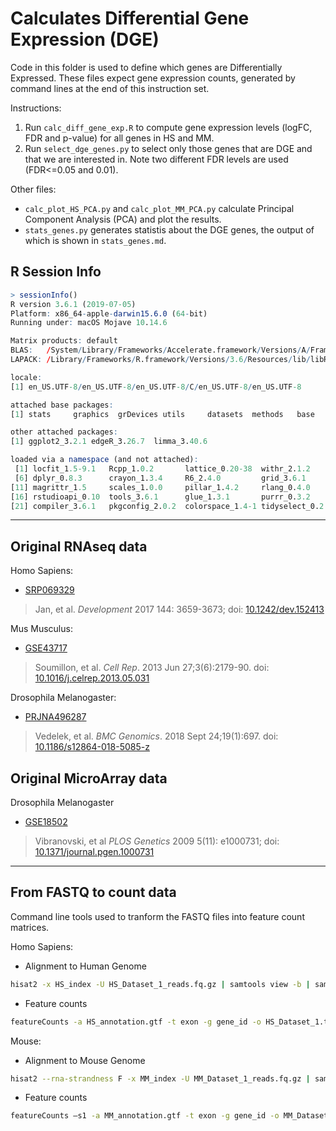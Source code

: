 # Calculates Differential Gene Expression (DGE)

Code in this folder is used to define which genes are Differentially Expressed.
These files expect gene expression counts, generated by command lines at the end of this instruction set.


Instructions:
1. Run `calc_diff_gene_exp.R` to compute gene expression levels (logFC, FDR and p-value) for all genes in HS and MM.
2. Run `select_dge_genes.py` to select only those genes that are DGE and that we are interested in. Note two different FDR levels are used (FDR<=0.05 and 0.01).


Other files:
- `calc_plot_HS_PCA.py` and `calc_plot_MM_PCA.py` calculate Principal Component Analysis (PCA) and plot the results.
- `stats_genes.py` generates statistis about the DGE genes, the output of which is shown in `stats_genes.md`.


## R Session Info

```R
> sessionInfo()
R version 3.6.1 (2019-07-05)
Platform: x86_64-apple-darwin15.6.0 (64-bit)
Running under: macOS Mojave 10.14.6

Matrix products: default
BLAS:   /System/Library/Frameworks/Accelerate.framework/Versions/A/Frameworks/vecLib.framework/Versions/A/libBLAS.dylib
LAPACK: /Library/Frameworks/R.framework/Versions/3.6/Resources/lib/libRlapack.dylib

locale:
[1] en_US.UTF-8/en_US.UTF-8/en_US.UTF-8/C/en_US.UTF-8/en_US.UTF-8

attached base packages:
[1] stats     graphics  grDevices utils     datasets  methods   base     

other attached packages:
[1] ggplot2_3.2.1 edgeR_3.26.7  limma_3.40.6 

loaded via a namespace (and not attached):
 [1] locfit_1.5-9.1   Rcpp_1.0.2       lattice_0.20-38  withr_2.1.2      assertthat_0.2.1
 [6] dplyr_0.8.3      crayon_1.3.4     R6_2.4.0         grid_3.6.1       gtable_0.3.0    
[11] magrittr_1.5     scales_1.0.0     pillar_1.4.2     rlang_0.4.0      lazyeval_0.2.2  
[16] rstudioapi_0.10  tools_3.6.1      glue_1.3.1       purrr_0.3.2      munsell_0.5.0   
[21] compiler_3.6.1   pkgconfig_2.0.2  colorspace_1.4-1 tidyselect_0.2.5 tibble_2.1.3   
```

---

## Original RNAseq data


Homo Sapiens:
- [SRP069329](https://www.ncbi.nlm.nih.gov/sra/?term=SRP069329)

> Jan, et al. *Development* 2017 144: 3659-3673; doi: [10.1242/dev.152413](https://dev.biologists.org/content/144/20/3659)


Mus Musculus:
- [GSE43717](https://www.ncbi.nlm.nih.gov/geo/query/acc.cgi?acc=GSE43717)

> Soumillon, et al. *Cell Rep*. 2013 Jun 27;3(6):2179-90. doi: [10.1016/j.celrep.2013.05.031](https://www.sciencedirect.com/science/article/pii/S2211124713002489)


Drosophila Melanogaster:
- [PRJNA496287](https://www.ncbi.nlm.nih.gov/Traces/study/?acc=PRJNA496287)

> Vedelek, et al. *BMC Genomics*. 2018 Sept 24;19(1):697. doi: [10.1186/s12864-018-5085-z](https://bmcgenomics.biomedcentral.com/articles/10.1186/s12864-018-5085-z)

## Original MicroArray data

Drosophila Melanogaster
- [GSE18502](https://www.ncbi.nlm.nih.gov/geo/query/acc.cgi?acc=GSE18502)

> Vibranovski, et al *PLOS Genetics* 2009 5(11): e1000731; doi: [10.1371/journal.pgen.1000731](https://journals.plos.org/plosgenetics/article?id=10.1371/journal.pgen.1000731)

---

## From FASTQ to count data

Command line tools used to tranform the FASTQ files into feature count matrices.

Homo Sapiens:
- Alignment to Human Genome
```bash
hisat2 -x HS_index -U HS_Dataset_1_reads.fq.gz | samtools view -b | samtools sort -o HS_Dataset_1.bam
```

- Feature counts
```bash
featureCounts -a HS_annotation.gtf -t exon -g gene_id -o HS_Dataset_1.txt HS_Dataset_1.bam
```

Mouse:
- Alignment to Mouse Genome
```bash
hisat2 --rna-strandness F -x MM_index -U MM_Dataset_1_reads.fq.gz | samtools view -b | samtools sort -o MM_Dataset_1.bam
```
- Feature counts
```bash
featureCounts –s1 -a MM_annotation.gtf -t exon -g gene_id -o MM_Dataset_1.txt MM_Dataset_1.bam
```
